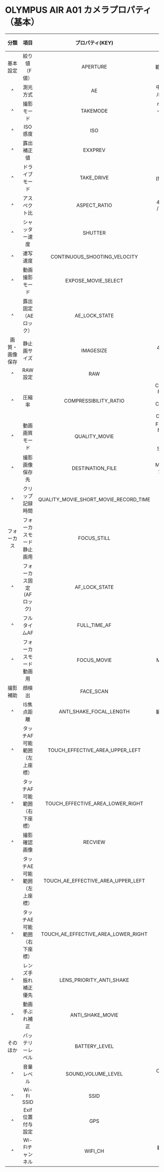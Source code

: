 # OLYMPUS AIR A01 カメラプロパティ（基本）

| 分類 | 項目 | プロパティ(KEY) | 補足 | Wi-Fi | BLE | iAuto | P | A | S | M | ART | movieP | movieA | movieS | movieM | 備考 |
| :----: | :----: | :----: | :----: | :----: | :----: | :----: | :----: | :----: | :----: | :----: | :----: | :----: | :----: | :----: | :----: | :----: |
| 基本設定 | 絞り値（F値） | APERTURE | 範囲: F1.0～F91 | RW | RW | - | - | OK | - | OK | - | - | OK | - | OK |  |
| ^ | 測光方式 | AE | 中央重点/デジタルESP/指定位置 | RW | RW | - | OK | OK | OK | OK | OK | - | - | - | - |  |
| ^ | 撮影モード | TAKEMODE | movieの撮影モードは動画撮影モードで設定 | RW | RW | OK | OK | OK | OK | OK | OK | OK | OK | OK | OK |  |
| ^ | ISO感度 | ISO | Low～12800 | RW | RW | - | OK | OK | OK | OK | OK | - | - | - | - |  |
| ^ | 露出補正値 | EXXPREV | 範囲:-5.0～+5.0 | RW | RW | - | OK | OK | OK | - | OK | OK | OK | OK | - |  |
| ^ | ドライブモード | TAKE_DRIVE | 1コマ(NORMAL)/連写(CONTINUE) | RW | RW | OK | OK | OK | OK | OK | OK | - | - | - | - |  |
| ^ | アスペクト比 | ASPECT_RATIO | 4:3 / 3:2 / 16:9 / 3:4 / 6:6(1:1) | RW | RW | OK | OK | OK | OK | OK | OK | - | - | - | - |  |
| ^ | シャッター速度 | SHUTTER | 範囲: 4" ～ 16000 | RW | RW | - | - | - | OK | OK | - | - | - | OK | OK |  |
| ^ | 連写速度 | CONTINUOUS_SHOOTING_VELOCITY | 範囲: 1fps ～10fps | RW | RW | OK | OK | OK | OK | OK | OK | - | - | - | - |  |
| ^ | 動画撮影モード | EXPOSE_MOVIE_SELECT | P / A / S / M | RW | RW | - | - | - | - | - | - | OK | OK | OK | OK |  |
| ^ | 露出固定（AEロック） | AE_LOCK_STATE | LOCK / UNLOCK | RW | RW | OK | OK | OK | OK | OK | OK | OK | OK | OK | OK |  |
| 画質・画像保存 | 静止画サイズ | IMAGESIZE | 4608x3456 ～ 640x480 | RW | RW | OK | OK | OK | OK | OK | OK | - | - | - | - |  |
| ^ | RAW設定 | RAW | OFF / ON | RW | RW | OK | OK | OK | OK | OK | OK | - | - | - | - |  |
| ^ | 圧縮率 | COMPRESSIBILITY_RATIO | CMP_2_7(Super Fine) / CMP_4 (Fine) / CMP_8(Normal) / CMP_12(Basic) | RW | RW | OK | OK | OK | OK | OK | OK | - | - | - | - |  |
| ^ | 動画画質モード | QUALITY_MOVIE | FHD FINE / FHD NORMAL / HD FINE / HD NORMAL / SHORT MOVIE | RW | RW | - | - | - | - | - | - | OK | OK | OK | OK |  |
| ^ | 撮影画像保存先 | DESTINATION_FILE | MEDIA / WIFI(単写時のみ有効) | RW | RW | OK | OK | OK | OK | OK | OK | - | - | - | - |  |
| ^ | クリップ記録時間 | QUALITY_MOVIE_SHORT_MOVIE_RECORD_TIME | 範囲: 1～8 | RW | RW | - | - | - | - | - | - | OK | OK | OK | OK |  |
| フォーカス | フォーカスモード 静止画用 | FOCUS_STILL | MF / SAF | RW | RW | OK | OK | OK | OK | OK | OK | - | - | - | - |  |
| ^ | フォーカス固定(AFロック) | AF_LOCK_STATE | LOCK / UNLOCK | RW | RW | OK | OK | OK | OK | OK | OK | OK | OK | OK | OK |  |
| ^ | フルタイムAF | FULL_TIME_AF | OFF / ON | RW | RW | OK | OK | OK | OK | OK | OK | OK | OK | OK | OK |  |
| ^ | フォーカスモード 動画用 | FOCUS_MOVIE | MF / SAF / CAF | RW | RW | - | - | - | - | - | - | OK | OK | OK | OK |  |
| 撮影補助 | 顔検出 | FACE_SCAN | OFF / ON / NEAR | RW | RW | - | OK | OK | OK | OK | OK | OK | OK | OK | OK |  |
| ^ | IS焦点距離 | ANTI_SHAKE_FOCAL_LENGTH | 範囲: 8 ～ 1000 | RW | - | OK | OK | OK | OK | OK | OK | OK | OK | OK | OK |  |
| ^ | タッチAF可能範囲（左上座標） | TOUCH_EFFECTIVE_AREA_UPPER_LEFT | - | RO | - | OK | OK | OK | OK | OK | OK | OK | OK | OK | OK |  |
| ^ | タッチAF可能範囲（右下座標） | TOUCH_EFFECTIVE_AREA_LOWER_RIGHT | - | RO | - | OK | OK | OK | OK | OK | OK | OK | OK | OK | OK |  |
| ^ | 撮影確認画像 | RECVIEW | OFF / ON | RW | RW | OK | OK | OK | OK | OK | OK | - | - | - | - |  |
| ^ | タッチAE可能範囲（左上座標） | TOUCH_AE_EFFECTIVE_AREA_UPPER_LEFT | - | RO | - | OK | OK | OK | OK | OK | OK | OK | OK | OK | OK |  |
| ^ | タッチAE可能範囲（右下座標） | TOUCH_AE_EFFECTIVE_AREA_LOWER_RIGHT | - | RO | - | OK | OK | OK | OK | OK | OK | OK | OK | OK | OK |  |
| ^ | レンズ手振れ補正優先 | LENS_PRIORITY_ANTI_SHAKE | OFF / ON | RW | RW | OK | OK | OK | OK | OK | OK | OK | OK | OK | OK |  |
| ^ | 動画手ぶれ補正 | ANTI_SHAKE_MOVIE | OFF / ON | RW | RW | OK | OK | OK | OK | OK | OK | OK | OK | OK | OK |  |
| そのほか | バッテリーレベル | BATTERY_LEVEL | LOW / FULL  | RO | RO | OK | OK | OK | OK | OK | OK | OK | OK | OK | OK |  |
| ^ | 音量レベル | SOUND_VOLUME_LEVEL | OFF / 1 / 2 / 3 / 4 / 5 | RW | RW | OK | OK | OK | OK | OK | OK | OK | OK | OK | OK |  |
| ^ | Wi-Fi SSID | SSID | (SSID) | RO | - | OK | OK | OK | OK | OK | OK | OK | OK | OK | OK |  |
| ^ | Exif位置付与設定 | GPS | OFF / ON | RW | RW | OK | OK | OK | OK | OK | OK | OK | OK | OK | OK |  |
| ^ | Wi-Fiチャンネル | WIFI_CH | 範囲: AUTO / 1 ～ 11 | RW | - | OK | OK | OK | OK | OK | OK | OK | OK | OK | OK |  |
